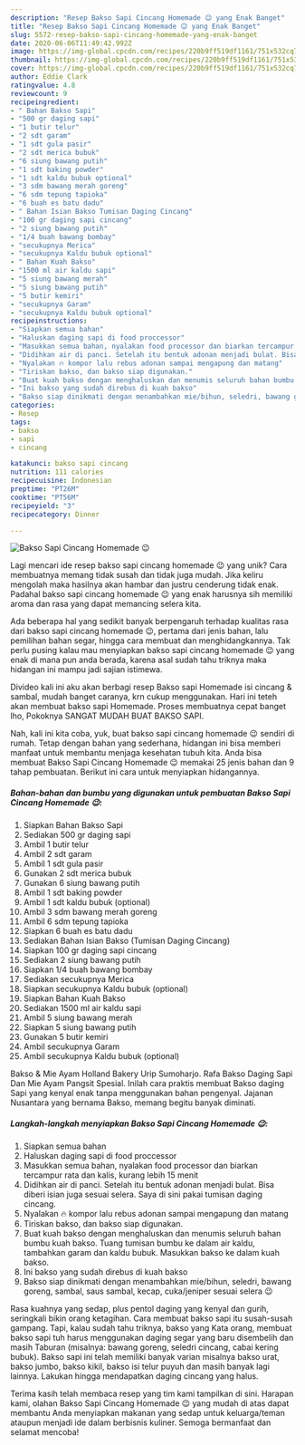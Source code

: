 ```yaml
---
description: "Resep Bakso Sapi Cincang Homemade 😉 yang Enak Banget"
title: "Resep Bakso Sapi Cincang Homemade 😉 yang Enak Banget"
slug: 5572-resep-bakso-sapi-cincang-homemade-yang-enak-banget
date: 2020-06-06T11:49:42.992Z
image: https://img-global.cpcdn.com/recipes/220b9ff519df1161/751x532cq70/bakso-sapi-cincang-homemade-😉-foto-resep-utama.jpg
thumbnail: https://img-global.cpcdn.com/recipes/220b9ff519df1161/751x532cq70/bakso-sapi-cincang-homemade-😉-foto-resep-utama.jpg
cover: https://img-global.cpcdn.com/recipes/220b9ff519df1161/751x532cq70/bakso-sapi-cincang-homemade-😉-foto-resep-utama.jpg
author: Eddie Clark
ratingvalue: 4.8
reviewcount: 9
recipeingredient:
- " Bahan Bakso Sapi"
- "500 gr daging sapi"
- "1 butir telur"
- "2 sdt garam"
- "1 sdt gula pasir"
- "2 sdt merica bubuk"
- "6 siung bawang putih"
- "1 sdt baking powder"
- "1 sdt kaldu bubuk optional"
- "3 sdm bawang merah goreng"
- "6 sdm tepung tapioka"
- "6 buah es batu dadu"
- " Bahan Isian Bakso Tumisan Daging Cincang"
- "100 gr daging sapi cincang"
- "2 siung bawang putih"
- "1/4 buah bawang bombay"
- "secukupnya Merica"
- "secukupnya Kaldu bubuk optional"
- " Bahan Kuah Bakso"
- "1500 ml air kaldu sapi"
- "5 siung bawang merah"
- "5 siung bawang putih"
- "5 butir kemiri"
- "secukupnya Garam"
- "secukupnya Kaldu bubuk optional"
recipeinstructions:
- "Siapkan semua bahan"
- "Haluskan daging sapi di food proccessor"
- "Masukkan semua bahan, nyalakan food processor dan biarkan tercampur rata dan kalis, kurang lebih 15 menit"
- "Didihkan air di panci. Setelah itu bentuk adonan menjadi bulat. Bisa diberi isian juga sesuai selera. Saya di sini pakai tumisan daging cincang."
- "Nyalakan 🔥 kompor lalu rebus adonan sampai mengapung dan matang"
- "Tiriskan bakso, dan bakso siap digunakan."
- "Buat kuah bakso dengan menghaluskan dan menumis seluruh bahan bumbu kuah bakso. Tuang tumisan bumbu ke dalam air kaldu, tambahkan garam dan kaldu bubuk. Masukkan bakso ke dalam kuah bakso."
- "Ini bakso yang sudah direbus di kuah bakso"
- "Bakso siap dinikmati dengan menambahkan mie/bihun, seledri, bawang goreng, sambal, saus sambal, kecap, cuka/jeniper sesuai selera 😉"
categories:
- Resep
tags:
- bakso
- sapi
- cincang

katakunci: bakso sapi cincang 
nutrition: 111 calories
recipecuisine: Indonesian
preptime: "PT26M"
cooktime: "PT56M"
recipeyield: "3"
recipecategory: Dinner

---
```



![Bakso Sapi Cincang Homemade 😉](https://img-global.cpcdn.com/recipes/220b9ff519df1161/751x532cq70/bakso-sapi-cincang-homemade-😉-foto-resep-utama.jpg)

Lagi mencari ide resep bakso sapi cincang homemade 😉 yang unik? Cara membuatnya memang tidak susah dan tidak juga mudah. Jika keliru mengolah maka hasilnya akan hambar dan justru cenderung tidak enak. Padahal bakso sapi cincang homemade 😉 yang enak harusnya sih memiliki aroma dan rasa yang dapat memancing selera kita.

Ada beberapa hal yang sedikit banyak berpengaruh terhadap kualitas rasa dari bakso sapi cincang homemade 😉, pertama dari jenis bahan, lalu pemilihan bahan segar, hingga cara membuat dan menghidangkannya. Tak perlu pusing kalau mau menyiapkan bakso sapi cincang homemade 😉 yang enak di mana pun anda berada, karena asal sudah tahu triknya maka hidangan ini mampu jadi sajian istimewa.

Divideo kali ini aku akan berbagi resep Bakso sapi Homemade isi cincang &amp; sambal, mudah banget caranya, krn cukup menggunakan. Hari ini teteh akan membuat bakso sapi Homemade. Proses membuatnya cepat banget lho, Pokoknya SANGAT MUDAH BUAT BAKSO SAPI.


Nah, kali ini kita coba, yuk, buat bakso sapi cincang homemade 😉 sendiri di rumah. Tetap dengan bahan yang sederhana, hidangan ini bisa memberi manfaat untuk membantu menjaga kesehatan tubuh kita. Anda bisa membuat Bakso Sapi Cincang Homemade 😉 memakai 25 jenis bahan dan 9 tahap pembuatan. Berikut ini cara untuk menyiapkan hidangannya.

<!--inarticleads1-->

##### Bahan-bahan dan bumbu yang digunakan untuk pembuatan Bakso Sapi Cincang Homemade 😉:

1. Siapkan  Bahan Bakso Sapi
1. Sediakan 500 gr daging sapi
1. Ambil 1 butir telur
1. Ambil 2 sdt garam
1. Ambil 1 sdt gula pasir
1. Gunakan 2 sdt merica bubuk
1. Gunakan 6 siung bawang putih
1. Ambil 1 sdt baking powder
1. Ambil 1 sdt kaldu bubuk (optional)
1. Ambil 3 sdm bawang merah goreng
1. Ambil 6 sdm tepung tapioka
1. Siapkan 6 buah es batu dadu
1. Sediakan  Bahan Isian Bakso (Tumisan Daging Cincang)
1. Siapkan 100 gr daging sapi cincang
1. Sediakan 2 siung bawang putih
1. Siapkan 1/4 buah bawang bombay
1. Sediakan secukupnya Merica
1. Siapkan secukupnya Kaldu bubuk (optional)
1. Siapkan  Bahan Kuah Bakso
1. Sediakan 1500 ml air kaldu sapi
1. Ambil 5 siung bawang merah
1. Siapkan 5 siung bawang putih
1. Gunakan 5 butir kemiri
1. Ambil secukupnya Garam
1. Ambil secukupnya Kaldu bubuk (optional)


Bakso &amp; Mie Ayam Holland Bakery Urip Sumoharjo. Rafa Bakso Daging Sapi Dan Mie Ayam Pangsit Spesial. Inilah cara praktis membuat Bakso daging Sapi yang kenyal enak tanpa menggunakan bahan pengenyal. Jajanan Nusantara yang bernama Bakso, memang begitu banyak diminati. 

<!--inarticleads2-->

##### Langkah-langkah menyiapkan Bakso Sapi Cincang Homemade 😉:

1. Siapkan semua bahan
1. Haluskan daging sapi di food proccessor
1. Masukkan semua bahan, nyalakan food processor dan biarkan tercampur rata dan kalis, kurang lebih 15 menit
1. Didihkan air di panci. Setelah itu bentuk adonan menjadi bulat. Bisa diberi isian juga sesuai selera. Saya di sini pakai tumisan daging cincang.
1. Nyalakan 🔥 kompor lalu rebus adonan sampai mengapung dan matang
1. Tiriskan bakso, dan bakso siap digunakan.
1. Buat kuah bakso dengan menghaluskan dan menumis seluruh bahan bumbu kuah bakso. Tuang tumisan bumbu ke dalam air kaldu, tambahkan garam dan kaldu bubuk. Masukkan bakso ke dalam kuah bakso.
1. Ini bakso yang sudah direbus di kuah bakso
1. Bakso siap dinikmati dengan menambahkan mie/bihun, seledri, bawang goreng, sambal, saus sambal, kecap, cuka/jeniper sesuai selera 😉


Rasa kuahnya yang sedap, plus pentol daging yang kenyal dan gurih, seringkali bikin orang ketagihan. Cara membuat bakso sapi itu susah-susah gampang. Tapi, kalau sudah tahu triknya, bakso yang Kata orang, membuat bakso sapi tuh harus menggunakan daging segar yang baru disembelih dan masih Taburan (misalnya: bawang goreng, seledri cincang, cabai kering bubuk). Bakso sapi ini telah memiliki banyak varian misalnya bakso urat, bakso jumbo, bakso kikil, bakso isi telur puyuh dan masih banyak lagi lainnya. Lakukan hingga mendapatkan daging cincang yang halus. 

Terima kasih telah membaca resep yang tim kami tampilkan di sini. Harapan kami, olahan Bakso Sapi Cincang Homemade 😉 yang mudah di atas dapat membantu Anda menyiapkan makanan yang sedap untuk keluarga/teman ataupun menjadi ide dalam berbisnis kuliner. Semoga bermanfaat dan selamat mencoba!

